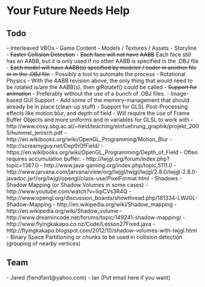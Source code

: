 <h1>Your Future Needs Help</h1>
<h2>Todo</h2>
- Interleaved VBOs
- Game Content
  - Models / Textures / Assets
  - Storyline
- <del>Faster Collision Detection</del>
  - <del>Each face will not have AABB</del> Each face still has an AABB, but it is only used if no other AABB is specified in the .OBJ file
  - <del>Each model will have AABB(s) specified by modeler / coder in another file or in the .OBJ file</del>
  - Possibly a tool to automate the process
- Rotational Physics
  - With the AABB revision above, the only thing that would need to be rotated is/are the AABB(s), then glRotatef() could be called
- <del>Support for animation</del>
  - Preferably without the use of a bunch of .OBJ files.
- Image-based GUI Support
- Add some of the memory-management that should already be in place (clean-up stuff)
- Support for GLSL Post-Processing effects like motion blur, and depth of field
  - Will require the use of Frame Buffer Objects and more uniforms and in variables for GLSL to work with
  - http://www.cosy.sbg.ac.at/~held/teaching/einfuehrung_graphik/projekt_2005/hummel_jenisch.pdf
  - http://en.wikibooks.org/wiki/OpenGL_Programming/Motion_Blur
  - http://screamyguy.net/DepthOfField/
  - https://en.wikibooks.org/wiki/OpenGL_Programming/Depth_of_Field
  - Often requires accumulation buffer:
    - http://lwjgl.org/forum/index.php?topic=1367.0
    - http://www.java-gaming.org/index.php/topic,5111.0
    - http://www.jarvana.com/jarvana/view/org/lwjgl/lwjgl/lwjgl/2.8.0/lwjgl-2.8.0-javadoc.jar!/org/lwjgl/opengl/class-use/PixelFormat.html
- Shadows - Shadow Mapping (or Shadow Volumes in some cases)
  - http://www.youtube.com/watch?v=IiqiCVs3R4Q
  - http://www.opengl.org/discussion_boards/showthread.php/181334-LWJGL-Shadow-Mapping
  - http://en.wikipedia.org/wiki/Shadow_mapping
  - http://en.wikipedia.org/wiki/Shadow_volume
  - http://www.dreamincode.net/forums/topic/149241-shadow-mapping/
  - http://www.flyingkakapo.co.nz/Code/Lesson27Fixed.java
  - http://flyingkakapo.blogspot.com/2012/10/shadow-volumes-with-lwjgl.html
- Binary Space Partitioning or chunks to be used in collision detection (grouping of nearby vertices)
<h2>Team</h2>
- Jared (fiendfan1@yahoo.com)
- Ian (Put email here if you want)
